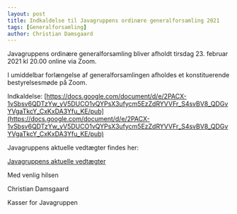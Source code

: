 ```yaml
---
layout: post
title: Indkaldelse til Javagruppens ordinære generalforsamling 2021
tags: [Generalforsamling]
author: Christian Damsgaard
---
```


Javagruppens ordinære generalforsamling bliver afholdt tirsdag 23. februar 2021 kl 20.00 online via Zoom.

I umiddelbar forlængelse af generalforsamlingen afholdes et konstituerende bestyrelsesmøde på Zoom.

Indkaldelse: [https://docs.google.com/document/d/e/2PACX-1vSbsv6QDTzYw_yV5DUCO1vQYPsX3ufycm5EzZdRYVVFr_S4svBV8_QDGvYVgaTkcY_CxKxDA3Yfu_KE/pub](https://docs.google.com/document/d/e/2PACX-1vSbsv6QDTzYw_yV5DUCO1vQYPsX3ufycm5EzZdRYVVFr_S4svBV8_QDGvYVgaTkcY_CxKxDA3Yfu_KE/pub)

Javagruppens aktuelle vedtægter findes her: 

[Javagruppens aktuelle vedtægter](https://docs.google.com/document/u/1/d/1JDyBvy0gbkhfIn04bNMM8wa5hkEvQmeqyo6d4hp0RnA/pub)

Med venlig hilsen

Christian Damsgaard

Kasser for Javagruppen
